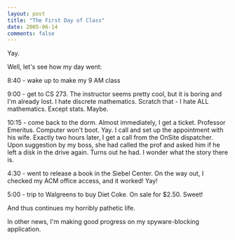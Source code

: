 ```yaml
---
layout: post
title: "The First Day of Class"
date: 2005-06-14
comments: false
---
```

Yay.




Well, let's see how my day went:




8:40 - wake up to make my 9 AM class




9:00 - get to CS 273\. The instructor seems pretty cool, but it is boring and
I'm already lost. I hate discrete mathematics. Scratch that - I hate ALL
mathematics. Except stats. Maybe.




10:15 - come back to the dorm. Almost immediately, I get a ticket. Professor
Emeritus. Computer won't boot. Yay. I call and set up the appointment with his
wife. Exactly two hours later, I get a call from the OnSite dispatcher. Upon
suggestion by my boss, she had called the prof and asked him if he left a disk
in the drive again. Turns out he had. I wonder what the story there is.




4:30 - went to release a book in the Siebel Center. On the way out, I checked
my ACM office access, and it worked! Yay!




5:00 - trip to Walgreens to buy Diet Coke. On sale for $2.50\. Sweet!




And thus continues my horribly pathetic life.




In other news, I'm making good progress on my spyware-blocking application.
